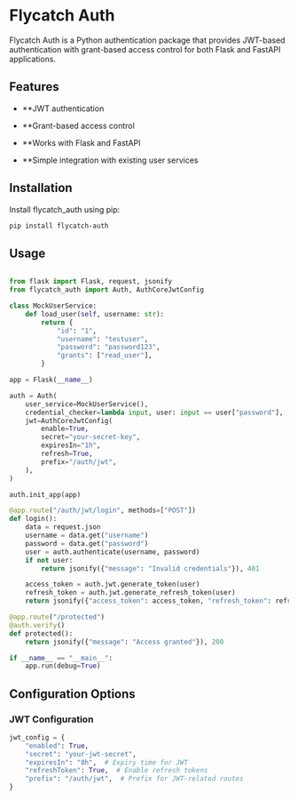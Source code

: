 # Flycatch Auth

Flycatch Auth is a Python authentication package that provides JWT-based authentication with grant-based access control for both Flask and FastAPI applications.

## Features

- \*\*JWT authentication

- \*\*Grant-based access control

- \*\*Works with Flask and FastAPI

- \*\*Simple integration with existing user services

## Installation

Install flycatch_auth using pip:

```bash
pip install flycatch-auth
```

## Usage

```python

from flask import Flask, request, jsonify
from flycatch_auth import Auth, AuthCoreJwtConfig

class MockUserService:
    def load_user(self, username: str):
        return {
            "id": "1",
            "username": "testuser",
            "password": "password123",
            "grants": ["read_user"],
        }

app = Flask(__name__)

auth = Auth(
    user_service=MockUserService(),
    credential_checker=lambda input, user: input == user["password"],
    jwt=AuthCoreJwtConfig(
        enable=True,
        secret="your-secret-key",
        expiresIn="1h",
        refresh=True,
        prefix="/auth/jwt",
    ),
)

auth.init_app(app)

@app.route("/auth/jwt/login", methods=["POST"])
def login():
    data = request.json
    username = data.get("username")
    password = data.get("password")
    user = auth.authenticate(username, password)
    if not user:
        return jsonify({"message": "Invalid credentials"}), 401

    access_token = auth.jwt.generate_token(user)
    refresh_token = auth.jwt.generate_refresh_token(user)
    return jsonify({"access_token": access_token, "refresh_token": refresh_token}), 200

@app.route("/protected")
@auth.verify()
def protected():
    return jsonify({"message": "Access granted"}), 200

if __name__ == "__main__":
    app.run(debug=True)
```

## Configuration Options

### JWT Configuration

```python
jwt_config = {
    "enabled": True,
    "secret": "your-jwt-secret",
    "expiresIn": "8h",  # Expiry time for JWT
    "refreshToken": True,  # Enable refresh tokens
    "prefix": "/auth/jwt",  # Prefix for JWT-related routes
}
```
